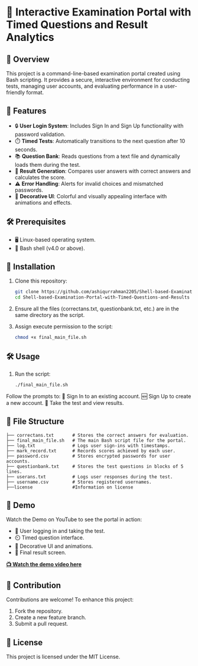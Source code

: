 # 🚀 Interactive Examination Portal with Timed Questions and Result Analytics  

## 📖 Overview  
This project is a command-line-based examination portal created using Bash scripting. It provides a secure, interactive environment for conducting tests, managing user accounts, and evaluating performance in a user-friendly format.  

## 🌟 Features  
- 🔒 **User Login System**: Includes Sign In and Sign Up functionality with password validation.  
- ⏱️ **Timed Tests**: Automatically transitions to the next question after 10 seconds.  
- 📚 **Question Bank**: Reads questions from a text file and dynamically loads them during the test.  
- 📝 **Result Generation**: Compares user answers with correct answers and calculates the score.  
- ⚠️ **Error Handling**: Alerts for invalid choices and mismatched passwords.  
- 🎨 **Decorative UI**: Colorful and visually appealing interface with animations and effects.  

## 🛠️ Prerequisites  
- 🖥️ Linux-based operating system.  
- 🐚 Bash shell (v4.0 or above).  

## 🚧 Installation  

1. Clone this repository:  
   ```bash
   git clone https://github.com/ashiqurrahman2205/Shell-based-Examination-Portal-with-Timed-Questions-and-Results.git
   cd Shell-based-Examination-Portal-with-Timed-Questions-and-Results
   ```
2. Ensure all the files (correctans.txt, questionbank.txt, etc.) are in the same directory as the script.

3. Assign execute permission to the script:
   ```bash
   chmod +x final_main_file.sh
   ```
## 🛠️ Usage

1. Run the script:
   ```bash
   ./final_main_file.sh
   ```
Follow the prompts to:
    🔑 Sign In to an existing account.
    🆕 Sign Up to create a new account.
    📝 Take the test and view results.
   
## 📁 File Structure
```plaintext
├── correctans.txt       # Stores the correct answers for evaluation.
├── final_main_file.sh   # The main Bash script file for the portal.
├── log.txt              # Logs user sign-ins with timestamps.
├── mark_record.txt      # Records scores achieved by each user.
├── password.csv         # Stores encrypted passwords for user accounts.
├── questionbank.txt     # Stores the test questions in blocks of 5 lines.
├── userans.txt          # Logs user responses during the test.
├── username.csv         # Stores registered usernames.
├──license               #Information on license
```
## 🎥 Demo  

Watch the Demo on YouTube to see the portal in action:  

- 🔑 User logging in and taking the test.  
- ⏲️ Timed question interface.  
- 🌈 Decorative UI and animations.  
- 🏁 Final result screen.  

**[📺 Watch the demo video here](https://www.youtube.com/watch?v=yourvideoid)**  
## 🤝 Contribution  

Contributions are welcome! To enhance this project:  
1. Fork the repository.  
2. Create a new feature branch.  
3. Submit a pull request.  

## 📜 License  

This project is licensed under the MIT License.  


